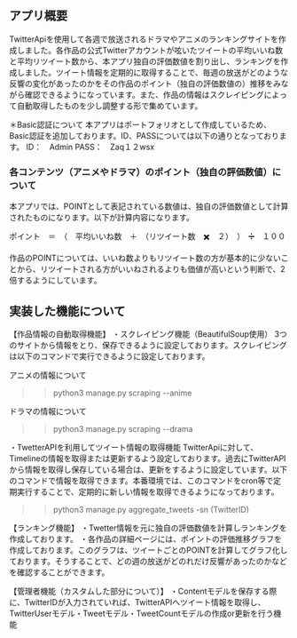 ## アプリ概要
TwitterApiを使用して各週で放送されるドラマやアニメのランキングサイトを作成しました。各作品の公式Twitterアカウントが呟いたツイートの平均いいね数と平均リツイート数から、本アプリ独自の評価数値を割り出し、ランキングを作成しました。ツイート情報を定期的に取得することで、毎週の放送がどのような反響の変化があったのかをその作品のポイント（独自の評価数値の）推移をみながら確認できるようになっています。また、作品の情報はスクレイピングによって自動取得したものを少し調整する形で集めています。

＊Basic認証について
本アプリはポートフォリオとして作成しているため、Basic認証を追加しております。ID、PASSについては以下の通りとなっております。
ID：　Admin
PASS：　Zaq１２wsx

### 各コンテンツ（アニメやドラマ）のポイント（独自の評価数値）について
本アプリでは、POINTとして表記されている数値は、独自の評価数値として計算されたものになります。以下が計算内容になります。

ポイント　＝　（　平均いいね数　＋　（リツイート数　✖️　２）　）　➗　１００

作品のPOINTについては、いいね数よりもリツイート数の方が基本的に少ないことから、リツイートされる方がいいねされるよりも価値が高いという判断で、2倍するようにしています。

## 実装した機能について
【作品情報の自動取得機能】
・スクレイピング機能（BeautifulSoup使用）
3つのサイトから情報をとり、保存できるように設定しております。スクレイピングは以下のコマンドで実行できるように設定しております。

アニメの情報について
>> python3 manage.py scraping --anime

ドラマの情報について
>> python3 manage.py scraping --drama

・TwetterAPIを利用してツイート情報の取得機能
TwitterApiに対して、Timelineの情報を取得または更新するよう設定しております。過去にTwitterAPIから情報を取得し保存している場合は、更新をするように設定しています。以下のコマンドで情報を取得できます。本番環境では、このコマンドをcron等で定期実行することで、定期的に新しい情報を取得できるようになっております。

>> python3 manage.py aggregate_tweets -sn (TwitterID)

【ランキング機能】
・Twetter情報を元に独自の評価数値を計算しランキングを作成しております。
・各作品の詳細ページには、ポイントの評価推移グラフを作成しております。このグラフは、ツイートごとのPOINTを計算してグラフ化しております。そうすることで、どの週の放送がどのれだけ反響があったのかなどを確認することができます。

【管理者機能（カスタムした部分について）】
・Contentモデルを保存する際に、TwitterIDが入力されていれば、TwitterAPIへツイート情報を取得し、TwitterUserモデル・Tweetモデル・TweetCountモデルの作成or更新を行う機能
